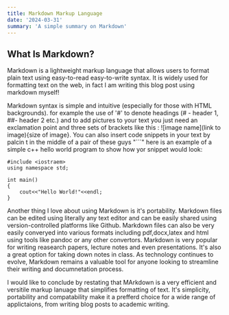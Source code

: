 ```yaml
---
title: Markdown Markup Language
date: '2024-03-31'
summary: 'A simple summary on Markdown'
---
```


## What Is Markdown?

Markdown is a lightweight markup language that allows users to format plain text using easy-to-read easy-to-write syntax. It is widely used for formatting text on the web, in fact I am  writing this blog post using markdown myself!

Markdown syntax is simple and intuitive (especially for those with HTML backgrounds). for example the use of '#' to denote headings (# - header 1, ##- header 2 etc.) and to add pictures to your text you just need an exclamation point and three sets of brackets like this : ![image name](link to image){size of image}. You can also insert code snippets in your text by palcin t in the middle of a pair of these guys "```" here is an example of a simple c++ hello world program to show how yor snippet would look:

```
#include <iostraem>
using namespace std;

int main()
{
	cout<<"Hello World!"<<endl;
}
```

Another thing I love about using Markdown is it's portability. Markdown files can be edited using literally any text editor and can be easily shared using version-controlled platforms like Github. Markdown files can also be very easily converyed into various formats including pdf,docx,latex and html using tools like pandoc or any other convertors.
Markdown is very popular for writing reasearch papers, lecture notes and even presentations. It's also a great option  for taking down notes in class. As technology continues to evolve, Markdown remains a valuable tool for anyone looking to streamline their writing and documnetation process. 

I would like to conclude by restating that MArkdown is a very efficient and versitile markup lanuage that simplifies formatting of text. It's simplicity, portability and compatability make it a prefferd choice for a wide range of applictaions, from writing blog posts to academic writing.
